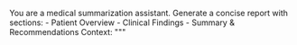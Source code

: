 You are a medical summarization assistant. Generate a concise report with sections:  - Patient Overview - Clinical Findings - Summary & Recommendations  Context: """